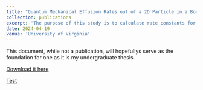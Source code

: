 ```yaml
---
title: "Quantum Mechanical Effusion Rates out of a 2D Particle in a Box"
collection: publications
excerpt: 'The purpose of this study is to calculate rate constants for effusion of a particle described by quantum mechanics. The results from this study will hopefully be able to be used to compare different formulations of quantum transition state theories.'
date: 2024-04-19
venue: 'University of Virginia'
---
```

This document, while not a publication, will hopefullys serve as the foundation for one as it is my undergraduate thesis.

[Download it here](https://github.com/mohan-s1/mohan-s1.github.io/blob/7b9c60214403d5d2fa79cbf0201bc20a724a1aea/files/undergrad_thesis/DMP_Thesis.pdf)

[Test](https://github.com/mohan-s1/mohan-s1.github.io/files/undergrad_thesis/DMP_Thesis.pdf)
